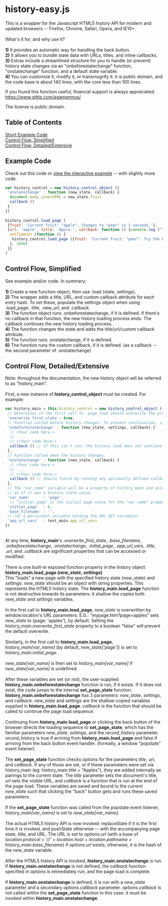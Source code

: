 history-easy.js
===============

This is a wrapper for the Javascript HTML5 history API for modern and updated browsers -- Firefox, Chrome, Safari, Opera, and IE10+.
<br/><br/>
What's it for, and why use it?
<br/>
<br/><b>1)</b> It provides an automatic way for handling the back button.
<br/><b>2)</b> It allows you to bundle state data with URLs, titles, and inline callbacks.
<br/><b>3)</b> Extras include a streamlined structure for you to handle (or prevent) history state changes via an "onbeforestatechange" function, "onstatechange" function, and a default state variable.
<br/><b>4)</b> You can customize it, modify it, or transmogrify it: it is public domain, and the code base is about 140 lines, with the core less than 100 lines.

If you found this function useful, financial support is always appreciated: https://www.gittip.com/agamemnus/

The license is public domain.

Table of Contents
-------------------------

[Short Example Code](#example-code) <br/>
[Control Flow, Simplified](#control-flow-simplified) <br/>
[Control Flow, Detailed/Extensive](#control-flow-detailedextensive) <br/>

Example Code
-------------------------

Check out this code or [view the interactive example](http://agamemnus.github.io/history-easy.js/) -- with slightly more code.

````Javascript
var history_control = new history_control_object ({
 'onstatechange' : function (new_state, callback) {
  document.body.innerHTML = new_state.fruit
  callback ()
 }
})
 
history_control.load_page (
 {fruit: 'Current fruit: "apple". Changes to "pear" in 2 seconds.'},
 {url: 'apple', title: 'Apple.', callback: function () {console.log ("The page changed.")
  setTimeout (function () {
   history_control.load_page ({fruit: 'Current fruit: "pear". Try the back button!'}, {url: 'pear', title: 'Pear.'})
  }, 2000)
 }}
)
````

Control Flow, Simplified
-------------------------
See example and/or code. In summary:
<br/>
<br/><b>1)</b> Create a new function object, then use .load (state, settings).
<br/><b>2)</b> The wrapper adds a title, URL, and custom callback attribute for each entry hash. To set these, populate the settings object when using .load_page: .title, .new_url, and .callback.
<br/><b>3)</b> The function object runs .onbeforestatechange, if it is defined. If there's no callback in that function, the new history loading process ends. The callback continues the new history loading process.
<br/><b>4)</b> The function changes the state and adds the title/url/custom callback attribute.
<br/><b>5)</b> The function runs .onstatechange, if it is defined.
<br/><b>6)</b> The function runs the custom callback, if it is defined. (as a callback -- the second parameter of .onstatechange)

Control Flow, Detailed/Extensive
-------------------------
Note: throughout the documentation, the new history object will be referred to as "history_main".
<br/>
<br> First, a new instance of <b>history_control_object</b> must be created. For example:
````Javascript
var history_main = this.history_control = new history_control_object ({
 // Determines if the first call to .page_load should overwrite the provided new_state with the initial window.location. (true) This is true by default.
 'overwrite_first_state': true,
 // Function called before history changes. To prevent continuation, simply don't run the callback.
 'onbeforestatechange' : function (new_state, settings, callback) {
  // <Your code here.>
  //  ...
  // </Your code here.>
  callback () // If this isn't run, the history load does not continue.
 },
 // Function called when the history changes.
 'onstatechange' : function (new_state, callback) {
  // <Your code here.>
  //  ...
  // </Your code here.>
  callback () // Should finish by running any optionally defined callback.
 },
 // The "var_name" variable will be a property of history_main and accessed/modified
 // as if it was a history state value.
 'var_name'      : 'page',
  // "initial_page" is the initial page value for the "var_name" property variable.
 'initial_page'  : 0,
 'base_filename' : '',
 // (4) a persistent variable holding the URL GET variables.
 'app_url_vars'  : test_main.app_url_vars
})
````
<br/> At any time, <b>history_main</b>'s <i>.overwrite_first_state</i>, <i>.base_filename</i>, <i>.onbeforestatechange</i>, <i>.onstatechange</i>, <i>.initial_page</i>, <i>.app_url_vars</i>, <i>.title</i>, <i>.url</i>, and <i>.callback</i> are significant properties that can be accessed or modified.
<br/>
<br/>There is one built-in exposed function property in the history object:
<br/><b>history_main.load_page (<i>new_state</i>, <i>settings</i>)</b>
<br/>This "loads" a new page with the specified history state (<i>new_state</i>) and <i>settings</i>. <i>new_state</i> should be an object with string properties. This represents the HTML5 history state. The <b>history_main.load_page</b> function is not destructive towards its parameters: it shallow the copies both <i>new_state</i> and <i>settings</i> variables.
<br/>
<br/>In the first call to <b>history_main.load_page</b>, <i>new_state</i> is overwritten by window.location's URL parameters. E.G.: "mypage.htm?page=apples" sets <i>new_state</i> to {page: 'apples'}, by default. Setting the <i>history_main.overwrite_first_state</i> property to a boolean "false" will prevent the default overwrite.
<br/>
<br/>Similarly, in the first call to <b>history_main.load_page</b>, <i>history_main[var_name]</i> (by default, <i>new_state['page']</i>) is set to <i>history_main.initial_page</i>.
<br/>
<br/><i>new_state[var_name]</i> is then set to <i>history_main[var_name]</i> if <i>new_state[var_name]</i> is undefined.
<br/>
<br/>After these variables are set (or not), the user-supplied <b>history_main.onbeforestatechange</b> function is run, if it exists. If it does not exist, the code jumps to the internal <b>set_page_state</b> function. <b>history_main.onbeforestatechange</b> has 3 parameters: <i>new_state</i>, <i>settings</i>, and <i>callback</i>. <i>new_state</i> and <i>settings</i> are the shallow-copied variables supplied in <b>history_main.load_page</b>. <i>callback</i> is the function that should be called to continue the page load sequence.
<br/>
<br/> Continuing from <b>history_main.load_page</b> or clicking the back button of the browser directs the loading sequence to <b>set_page_state</b>, which has the familiar parameters <i>new_state</i>, <i>settings</i>, and the  <i>record_history</i> parameter. <i>record_history</i> is true if arriving from <b>history_main.load_page</b> and false if arriving from the back button event handler. (formally, a window "popstate" event listener)
<br/>
<br/> The <b>set_page_state</b> function checks options for the parameters <i>title</i>, <i>url</i>, and <i>callback</i>. If any of those are set, or if these parameters were set via history_main (eg: history_main.title = "Apples"), they are added internally as pairings to the current state. The <i>title</i> parameter sets the document's title, <i>url</i> sets the visible URL, and <i>callback</i> is a function that is run at the end of the page load. These variables are saved and bound to the current <i>new_state</i> such that clicking the "back" button gets and runs these saved parameters.
<br/>
<br/> If the <b>set_page_state</b> function was called from the popstate event listener, <i>history_main[var_name]</i> is set to <i>new_state[var_name]</i>.
<br/>
<br/> The actual HTML5 history API is now invoked: replaceState if it is the first time it is invoked, and pushState otherwise -- with the accompanying page state, title, and URL. The URL is set to <i>options.url</i> (with a base of <i>location.protocol + '//' + location.host + location.pathname + history_main.base_filename</i>) if <i>options.url</i> exists; otherwise, it is the hash of the <i>new_state</i> variable.
<br/>
<br/> After the HTML5 history API is invoked, <b>history_main.onstatechange</b> is run.
<br/> If <b>history_main.onstatechange</b> is not defined, the <i>callback</i> function specified in <i>options</i> is immediately run, and the page load is complete.
<br/>
<br/> If <b>history_main.onstatechange</b> is defined, it is run with a <i>new_state</i> parameter and a secondary <i>options.callback</i> parameter. <i>options.callback</i> is not called within the <b>set_page_state</b> function in this case: it must be invoked within <b>history_main.onstatechange</b>.
